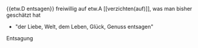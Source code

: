 {{etw.D entsagen}}  freiwillig auf etw.A [[verzichten(auf)]], was man bisher geschätzt hat
-   "der Liebe, Welt, dem Leben, Glück, Genuss entsagen"

Entsagung